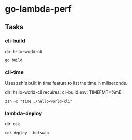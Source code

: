 # go-lambda-perf

## Tasks

### cli-build

dir: hello-world-cli

```
go build
```

### cli-time

Uses zsh's built in time feature to list the time in miliseconds.

dir: hello-world-cli
requires: cli-build
env: TIMEFMT=%mE

```
zsh -c "time ./hello-world-cli"
```

### lambda-deploy

dir: cdk

```
cdk deploy --hotswap
```
